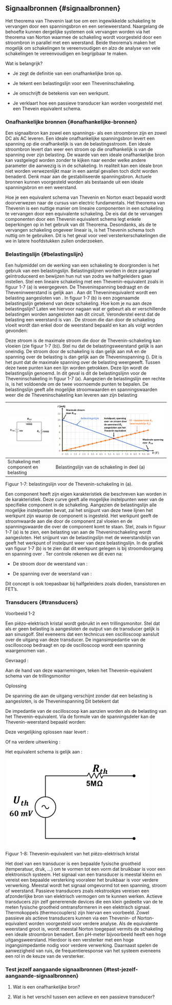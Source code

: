## Signaalbronnen {#signaalbronnen}

Het theorema van Thevenin laat toe om een ingewikkelde schakeling te vervangen door een spanningsbron en een serieweerstand. Naargelang de behoefte kunnen dergelijke systemen ook vervangen worden via het theorema van Norton waarmee de schakeling wordt voorgesteld door een stroombron in parallel met een weerstand. Beide theorema’s maken het mogelijk om schakelingen te vereenvoudigen en alzo de analyse van vele schakelingen te vereenvoudigen en begrijpbaar te maken.

Wat is belangrijk?

*   Je zegt de definitie van een onafhankelijke bron op.

*   Je tekent een belastingslijn voor een Theveninschakeling.

*   Je omschrijft de betekenis van een werkpunt.

*   Je verklaart hoe een passieve transducer kan worden voorgesteld met een Thevein equivalent schema.

### Onafhankelijke bronnen {#onafhankelijke-bronnen}

Een signaalbron kan zowel een spannings- als een stroombron zijn en zowel DC als AC leveren. Een ideale onafhankelijke spanningsbron levert een spanning op die onafhankelijk is van de belastingsstroom. Een ideale stroombron levert dan weer een stroom op die onafhankelijk is van de spanning over zijn belasting. De waarde van een ideale onafhankelijke bron kan vastgelegd worden zonder te kijken naar eender welke andere parameter die aanwezig is in de schakeling. In realiteit kan een ideale bron niet worden verwezenlijkt maar in een aantal gevallen toch dicht worden benaderd. Denk maar aan de gestabiliseerde spanningsbron. Actuele bronnen kunnen voorgesteld worden als bestaande uit een ideale spanningsbron en een weerstand.

Hoe je een equivalent schema van Thevenin en Norton exact bepaald wordt doorverwezen naar de cursus van electric fundamentals. Het theorema van Thevenin is een nuttige manier om lineaire componenten in een schakeling te vervangen door een equivalente schakeling. De eis dat de te vervangen componenten door een Thevenin equivalent schema legt enkele beperkingen op in het gebruik van dit Theorema. Desondanks, als de te vervangen schakeling ongeveer lineair is, is het Thevenin schema toch nuttig om te gebruiken. Dit is het geval voor veel versterkerschakelingen die we in latere hoofdstukken zullen onderzoeken.

### Belastingslijn {#belastingslijn}

Een hulpmiddel om de werking van een schakeling te doorgronden is het gebruik van een belastingslijn. Belastingslijnen worden in deze paragraaf geïntroduceerd en bewijzen hun nut van zodra we halfgeleiders gaan instellen. Stel een lineaire schakeling met een Thevenin-equivalent zoals in figuur 1-7 (a) is weergegeven. De Theveninspanning bedraagt en de Theveninweerstand is gelijk aan . Aan dit Theveninequivalent wordt een belasting aangesloten van . In figuur 1-7 (b) is een zogenaamde belastingslijn getekend van deze schakeling. Hoe kom je nu aan deze belastingslijn? Laten we hiervoor nagaan wat er gebeurt als er verschillende belastingen worden aangesloten aan dit circuit. Veronderstel eerst dat de belasting een weerstand is van . De stroom die dan door de schakeling vloeit wordt dan enkel door de weerstand bepaald en kan als volgt worden gevonden:

Deze stroom is de maximale stroom die door de Thevenin-schakeling kan vloeien (zie figuur 1-7 (b)). Stel nu dat de belastingsweerstand gelijk is aan oneindig. De stroom door de schakeling is dan gelijk aan mA en de spanning over de belasting is dan gelijk aan de Theveninspanning (). Dit is het punt dat de maximale spanning over de belasting weergeeeft. Tussen deze twee punten kan een lijn worden getrokken. Deze lijn wordt de belastingslijn genoemd. In dit geval is dit de belastingslijnn voor de Theveninschakeling in figuur 1-7 (a). Aangezien de belastingslijn een rechte is, is het voldoende om de twee voornoemde punten te bepalen. De belastingslijn geeft alle mogelijke stroomwaarden en spanningswaarden weer die de Theveninschakeling kan leveren aan zijn belasting

| ![](/assets/afbeelding_8.png) | ![](/assets/afbeelding_11.png) |
| --- | --- |
| Schakeling met component en belasting | Belastingslijn van de schakeling in deel (a) |

Figuur 1-7: belastingslijn voor de Thevenin-schakeling in (a).

Een component heeft zijn eigen karakteristiek die beschreven kan worden in de karakteristiek. Deze curve geeft alle mogelijke instelpunten weer van de specifieke component in de schakeling. Aangezien de belastingslijn alle mogelijke instelpunten bevat, zal het snijpunt van deze twee lijnen het werkpunt zijn waarop de component is ingesteld. Het werkpunt geeft de stroomwaarde aan die door de component zal vloeien en de spanningswaarde die over de component komt te staan. Stel, zoals in figuur 1-7 (a) is te zien, een belasting van aan de Theveninschakeling wordt aangesloten. Het snijpunt van de belastingslijn met de weerstandslijn van geeft het werkpunt of instelpunt weer van deze belastingslijn. In de grafiek van figuur 1-7 (b) is te zien dat dit werkpunt gelegen is bij stroomdoorgang en spanning over . Ter controle rekenen we dit even na:

*   De stroom door de weerstand van :

*   De spanning over de weerstand van :

Dit concept is ook toepasbaar bij halfgeleiders zoals dioden, transistoren en FET’s.

### Transducers {#transducers}

Voorbeeld 1-2

Een piëzo-elektrisch kristal wordt gebruikt in een trillingsmonitor. Stel dat als er geen belasting is aangesloten de output van de transducer gelijk is aan sinusgolf. Stel eveneens dat een technicus een oscilloscoop aansluit over de uitgang van deze transducer. De ingansimpedantie van de oscilloscoop bedraagt en op de oscilloscoop wordt een spanning waargenomen van .

Gevraagd :

Aan de hand van deze waarnemingen, teken het Thevenin-equivalent schema van de trillingsmonitor

Oplossing

De spanning die aan de uitgang verschijnt zonder dat een belasting is aangesloten, is de Theveninspanning Dit betekent dat

De impedantie van de oscilloscoop kan aanzien worden als de belasting van het Thevenin-equivalent. Via de formule van de spanningsdeler kan de Thevenin-weerstand bepaald worden:

Deze vergelijking oplossen naar levert :

Of na verdere uitwerking :

Het equivalent schema is gelijk aan :

![](/assets/afbeelding_13.png)

Figuur 1-8: Thevenin-equivalent van het piëzo-elektrisch kristal

Het doel van een transducer is een bepaalde fysische grootheid (temperatuur, druk, …) om te vormen tot een vorm dat bruikbaar is voor een elektronisch systeem. Het signaal van een transducer is meestal kleinn en vereist een bepaalde versterking vooraleer het bruikbaar is voor verdere verwerking. Meestal wordt het signaal omgevormd tot een spanning, stroom of weerstand. Passieve transducers zoals rekstrookjes vereisen een afzonderlijke bron van elektrisch vermogen om te kunnen werken. Actieve transducers zijn zelf genererende devices die een klein gedeelte van de te meten fysische grootheid omtransformeren in een elektrisch signaal. Thermokoppels (thermocouplers) zijn hiervan een voorbeeld. Zowel passieve als actieve transducers kunnen via een Thevenin- of Norton-equivalent worden voorgesteld voor verdere analyse. Als de equivalente weerstand groot is, wordt meestal Norton toegepast vermits de schakeling een ideale stroombron benadert. Een pH-meter bijvoorbeeld heeft een hoge uitgangsweerstand. Hierdoor is een versterker met een hoge ingangsimpedantie nodig voor verdere verwerking. Daarnaast spelen de aanwezigheid van ruis, de frequentieresponse van het systeem eveneens een rol in de keuze van de versterker.

### Test jezelf aangaande signaalbronnen {#test-jezelf-aangaande-signaalbronnen}

1.  Wat is een onafhankelijke bron?

2.  Wat is het verschil tussen een actieve en een passieve transducer?